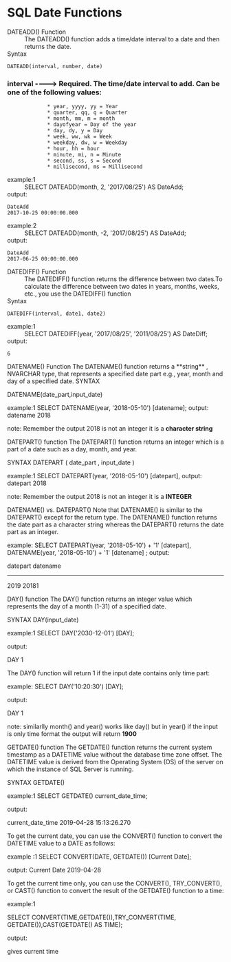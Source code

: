 # SQL Date Functions
<dl>
<dt>DATEADD() Function</dt>
<dd>The DATEADD() function adds a time/date interval to a date and then returns the date.</dd>

<dt>Syntax</dt>

</dl>

```
DATEADD(interval, number, date)
```

### interval	---->        Required. The time/date interval to add. Can be one of the following values:

                 * year, yyyy, yy = Year
                 * quarter, qq, q = Quarter
                 * month, mm, m = month
                 * dayofyear = Day of the year
                 * day, dy, y = Day
                 * week, ww, wk = Week
                 * weekday, dw, w = Weekday
                 * hour, hh = hour
                 * minute, mi, n = Minute
                 * second, ss, s = Second
                 * millisecond, ms = Millisecond

<dl>
<dt>example:1</dt> 
<dd>SELECT DATEADD(month, 2, '2017/08/25') AS DateAdd;</dd>
<dt>output:</dt>
 </dl>

 ```
DateAdd
2017-10-25 00:00:00.000
```

 <dl>
 <dt>example:2</dt> 
<dd>SELECT DATEADD(month, -2, '2017/08/25') AS DateAdd;</dd>
<dt>output:</dt>
</dl>

```
DateAdd
2017-06-25 00:00:00.000
```

<dl>
<dt> DATEDIFF() Function</dt>

<dd>The DATEDIFF() function returns the difference between two dates.To calculate the difference between two dates in years, months, weeks, etc., you use the DATEDIFF() function</dd>

<dt>Syntax</dt>
</dl>

```
DATEDIFF(interval, date1, date2)
```

<dl>
<dt>example:1  </dt>
<dd>SELECT DATEDIFF(year, '2017/08/25', '2011/08/25') AS DateDiff;</dd>
         <dt> output:</dt>
         </dl>

``` 
6
```
<dl>
DATENAME() Function
The DATENAME() function returns a **string** , NVARCHAR type, that represents a specified date part e.g., year, month and day of a specified date.
SYNTAX
</dl>
DATENAME(date_part,input_date)

example:1
SELECT DATENAME(year, '2018-05-10') [datename];
output:
datename
2018

note: Remember the output 2018 is not an integer it is a **character string** 

DATEPART() function
The DATEPART() function returns an integer which is a part of a date such as a day, month, and year.

SYNTAX
DATEPART ( date_part , input_date )

example:1
SELECT DATEPART(year, '2018-05-10') [datepart],
output:
datepart
2018

note: Remember the output 2018 is not an integer it is a **INTEGER**

DATENAME() vs. DATEPART()
Note that DATENAME() is similar to the DATEPART() except for the return type. The DATENAME() function returns the date part as a character string whereas the DATEPART() returns the date part as an integer.

example:
SELECT DATEPART(year, '2018-05-10') + '1' [datepart], DATENAME(year, '2018-05-10') + '1' [datename] ;
output:

datepart    datename
----------- -----------
2019        20181


 DAY() function
 The DAY() function returns an integer value which represents the day of a month (1-31) of a specified date.

SYNTAX
DAY(input_date)

example:1
SELECT DAY('2030-12-01') [DAY];

output:

DAY
1

The DAY() function will return 1 if the input date contains only time part:

example:
SELECT DAY('10:20:30') [DAY];

output:

DAY
1

note: similarlly month() and year() works like day() but in year() if the input is only time format the output will return **1900**

GETDATE() function
The GETDATE() function returns the current system timestamp as a DATETIME value without the database time zone offset. The DATETIME value is derived from the Operating System (OS) of the server on which the instance of SQL Server is running.

SYNTAX
GETDATE()

example:1
SELECT GETDATE() current_date_time;

output:

current_date_time
2019-04-28 15:13:26.270

To get the current date, you can use the CONVERT() function to convert the DATETIME value to a DATE as follows:

example :1 
SELECT CONVERT(DATE, GETDATE()) [Current Date];

output:
Current Date
2019-04-28

To get the current time only, you can use the CONVERT(), TRY_CONVERT(), or CAST() function to convert the result of the GETDATE() function to a time:

example:1 

SELECT CONVERT(TIME,GETDATE()),TRY_CONVERT(TIME, GETDATE()),CAST(GETDATE() AS TIME);

output: 

gives current time 

